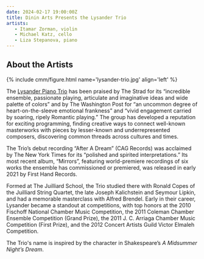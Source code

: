 ```yaml
---
date: 2024-02-17 19:00:00Z
title: Dinin Arts Presents the Lysander Trio
artists:
   - Itamar Zorman, violin
   - Michael Katz, cello
   - Liza Stepanova, piano
---
```


## About the Artists

{% include cmm/figure.html name='lysander-trio.jpg' align='left' %}

The [Lysander Piano Trio](http://www.lysandertrio.com) has been praised by The Strad for its
“incredible ensemble, passionate playing, articulate and imaginative ideas and wide palette
of colors” and by The Washington Post for “an uncommon degree of heart-on-the-sleeve
emotional frankness” and “vivid engagement carried by soaring, ripely Romantic playing.” The
group has developed a reputation for exciting programming, finding creative ways to connect
well-known masterworks with pieces by lesser-known and underrepresented composers,
discovering common threads across cultures and times.

The Trio’s debut recording “After A Dream” (CAG Records) was acclaimed by The New York Times
for its “polished and spirited interpretations.” Its most recent album, “Mirrors”, featuring
world-premiere recordings of six works the ensemble has commissioned or premiered, was
released in early 2021 by First Hand Records.

Formed at The Juilliard School, the Trio studied there with Ronald Copes of the Juilliard
String Quartet, the late Joseph Kalichstein and Seymour Lipkin, and had a memorable
masterclass with Alfred Brendel. Early in their career, Lysander became a standout at
competitions, with top honors at the 2010 Fischoff National Chamber Music Competition, the
2011 Coleman Chamber Ensemble Competition (Grand Prize), the 2011 J. C. Arriaga Chamber
Music Competition (First Prize), and the 2012 Concert Artists Guild Victor Elmaleh
Competition.

The Trio's name is inspired by the character in Shakespeare’s *A Midsummer Night’s Dream*.
